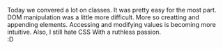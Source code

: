 Today we convered a lot on classes. It was pretty easy for the most part. DOM manipulation was a little more difficult. 
More so creatting and appending elements. Accessing and modifying values is becoming more intuitive. Also, I still hate CSS
With a ruthless passion.  
:D
